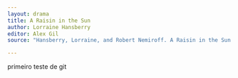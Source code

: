 ```yaml
---
layout: drama
title: A Raisin in the Sun
author: Lorraine Hansberry
editor: Alex Gil
source: "Hansberry, Lorraine, and Robert Nemiroff. A Raisin in the Sun. Rep Rei edition. New York: Vintage, 2004. Print."

---
```


primeiro teste de git